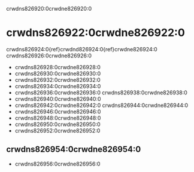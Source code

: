 crwdns826920:0crwdne826920:0
# crwdns826922:0crwdne826922:0

crwdns826924:0{ref}crwdnd826924:0{ref}crwdne826924:0 crwdns826926:0crwdne826926:0

- crwdns826928:0crwdne826928:0
- crwdns826930:0crwdne826930:0
- crwdns826932:0crwdne826932:0
- crwdns826934:0crwdne826934:0
- crwdns826936:0crwdne826936:0 crwdns826938:0crwdne826938:0
- crwdns826940:0crwdne826940:0
- crwdns826942:0crwdne826942:0 crwdns826944:0crwdne826944:0
- crwdns826946:0crwdne826946:0
- crwdns826948:0crwdne826948:0
- crwdns826950:0crwdne826950:0
- crwdns826952:0crwdne826952:0

## crwdns826954:0crwdne826954:0

- crwdns826956:0crwdne826956:0
